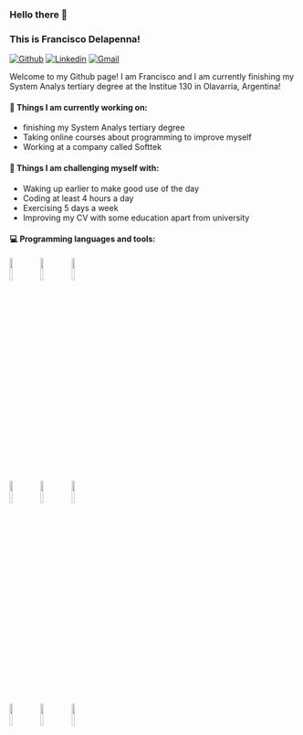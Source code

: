 ### Hello there 👋

### This is Francisco Delapenna!

[![Github](https://img.shields.io/badge/-Github-000?style=flat&logo=Github&logoColor=white)](https://github.com/Frandelapenna)
[![Linkedin](https://img.shields.io/badge/-LinkedIn-blue?style=flat&logo=Linkedin&logoColor=white)](https://www.linkedin.com/in/francisco-delapenna-755500206/)
[![Gmail](https://img.shields.io/badge/-Gmail-c14438?style=flat&logo=Gmail&logoColor=white)](mailto:delapenna98@gmail.com)

Welcome to my Github page! I am Francisco and I am currently finishing my System Analys tertiary degree at the Institue 130 in Olavarria, Argentina!  


#### 🌱 Things I am currently working on: 
- finishing my System Analys tertiary degree 
- Taking online courses about programming to improve myself
- Working at a company called Softtek 

#### :muscle: Things I am challenging myself with:
- Waking up earlier to make good use of the day
- Coding at least 4 hours a day
- Exercising 5 days a week
- Improving my CV with some education apart from university

#### :computer: Programming languages and tools: 

<code><img width="10%" src="https://www.vectorlogo.zone/logos/java/java-ar21.svg"></code>
<code><img width="10%" src="https://www.vectorlogo.zone/logos/python/python-ar21.svg"></code>
<code><img width="10%" src="https://www.vectorlogo.zone/logos/javascript/javascript-ar21.svg"></code>
<br />
<code><img width="10%" src="https://www.vectorlogo.zone/logos/pocoo_flask/pocoo_flask-ar21.svg"></code>
<code><img width="10%" src="https://www.vectorlogo.zone/logos/mysql/mysql-ar21.svg"></code>
<code><img width="10%" src="https://www.vectorlogo.zone/logos/mongodb/mongodb-ar21.svg"></code>
<br />
<code><img width="10%" src="https://www.vectorlogo.zone/logos/git-scm/git-scm-ar21.svg"></code>
<code><img width="10%" src="https://www.vectorlogo.zone/logos/w3_html5/w3_html5-ar21.svg"></code>
<code><img width="10%" src="https://www.vectorlogo.zone/logos/w3_css/w3_css-ar21.svg"></code>
</p>

<!--
**Frandelapenna/Frandelapenna** is a ✨ _special_ ✨ repository because its `README.md` (this file) appears on your GitHub profile.

Here are some ideas to get you started:

- 🔭 I’m currently working on ...
- 🌱 I’m currently learning ...
- 👯 I’m looking to collaborate on ...
- 🤔 I’m looking for help with ...
- 💬 Ask me about ...
- 📫 How to reach me: ...
- 😄 Pronouns: ...
- ⚡ Fun fact: ...
-->
